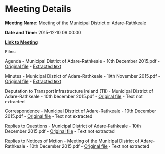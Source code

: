 # Meeting Details

**Meeting Name:** Meeting of the Municipal District of Adare-Rathkeale

**Date and Time:** 2015-12-10 09:00:00

**[Link to Meeting](https://www.limerick.ie/council/whats-on/meeting-municipal-district-adare-rathkeale-3)**

Files: 

Agenda - Municipal District of Adare-Rathkeale - 10th December 2015.pdf - [Original file](https://www.limerick.ie/sites/default/files/media/documents/2017-06/Agenda%20-%20Municipal%20District%20of%20Adare-Rathkeale%20-%2010th%20December%202015.pdf) - [Extracted text](./Agenda%20-%20Municipal%20District%20of%20Adare-Rathkeale%20-%2010th%20December%202015.md)

Minutes - Municipal District of Adare-Rathkeale - 10th November 2015.pdf - [Original file](https://www.limerick.ie/sites/default/files/media/documents/2017-06/Minutes%20-%20Municipal%20District%20of%20Adare-Rathkeale%20-%2010th%20November%202015.pdf) - [Extracted text](./Minutes%20-%20Municipal%20District%20of%20Adare-Rathkeale%20-%2010th%20November%202015.md)

Deputation to Transport Infrastructure Ireland (TII) - Municipal District of Adare-Rathkeale - 10th December 2015.pdf - [Original file](https://www.limerick.ie/sites/default/files/media/documents/2017-06/Deputation%20to%20Transport%20Infrastructure%20Ireland%20%28TII%29.pdf) - Text not extracted

Correspondence - Municipal District of Adare-Rathkeale - 10th December 2015.pdf - [Original file](https://www.limerick.ie/sites/default/files/media/documents/2017-06/Correspondence%20-%20Municipal%20District%20of%20Adare-Rathkeale%20-%2010th%20December%202015.pdf) - Text not extracted

Replies to Questions - Municipal District of Adare-Rathkeale - 10th December 2015.pdf - [Original file](https://www.limerick.ie/sites/default/files/media/documents/2017-06/Replies%20to%20Questions%20-%20Municipal%20District%20of%20Adare-Rathkeale%20-%2010th%20December%202015.pdf) - Text not extracted

Replies to Notices of Motion - Meeting of the Municipal District of Adare-Rathkeale - 10th December 2015.pdf - [Original file](https://www.limerick.ie/sites/default/files/media/documents/2017-06/Replies%20to%20Notices%20of%20Motion%20-%20Meeting%20of%20the%20Municipal%20District%20of%20Adare-Rathkeale%20-%2010th%20December.pdf) - Text not extracted

